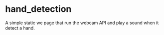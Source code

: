 # hand_detection

A simple static we page that run the webcam API and play a sound when it detect a hand.
